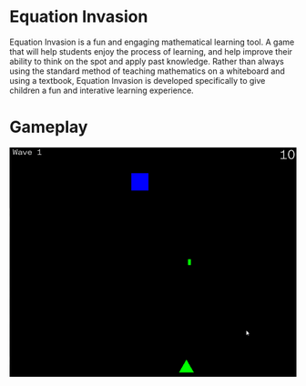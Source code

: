 # Equation Invasion
Equation Invasion is a fun and engaging mathematical learning tool. A game that will help students enjoy the process of learning, and help improve their ability to think on the spot and apply past knowledge. Rather than always using the standard method of teaching mathematics on a whiteboard and using a textbook, Equation Invasion is developed specifically to give children a fun and interative learning experience.

# Gameplay
![alt screenshot](screenshot.gif)